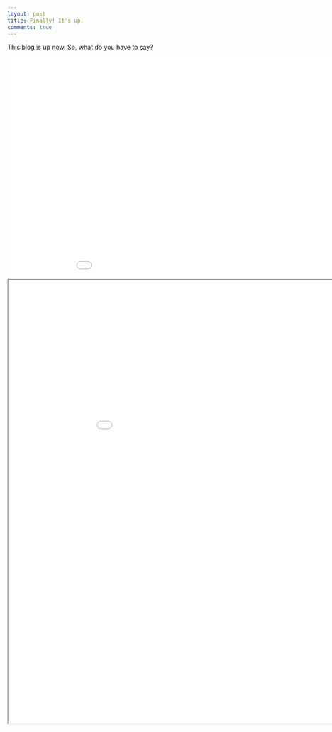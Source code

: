 ```yaml
---
layout: post
title: Finally! It's up.
comments: true
---
```

This blog is up now. So, what do you have to say?


<iframe src="/assets/lang.html"
    style="max-width = 100%"
    sandbox="allow-same-origin allow-scripts"
    width="1000"
    height="500"
    align="middle"
    scrolling="no"
    seamless="seamless"
    frameborder="0"
    style="align:center">
</iframe>

<iframe src="/assets/taco.html"
    style="max-width = 100%"
    sandbox="allow-same-origin allow-scripts"
    width="1000"
    height="1000"
    align="middle"
    scrolling="no"
    seamless="seamless"
    frameborder="20"
    style="align=center">
</iframe>
 
        

